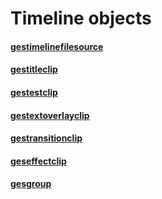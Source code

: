 # Timeline objects

#### [gestimelinefilesource](GESUriClip.markdown)

#### [gestitleclip](GESTitleClip.markdown)

#### [gestestclip](GESTestClip.markdown)

#### [gestextoverlayclip](GESTextOverlayClip.markdown)

#### [gestransitionclip](GESTransitionClip.markdown)

#### [geseffectclip](GESEffectClip.markdown)

#### [gesgroup](GESGroup.markdown)

